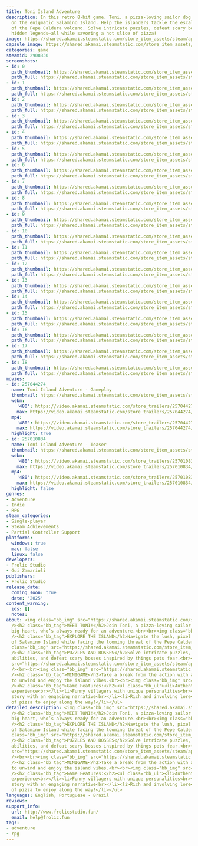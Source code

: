 ```yaml
---
title: Toni Island Adventure
description: In this retro 8-bit game, Toni, a pizza-loving sailor dog, is shipwrecked
  on the enigmatic Salamino Island. Help the islanders tackle the escalating threat
  of the Pepe Caldera volcano. Solve intricate puzzles, defeat scary bosses, and uncover
  hidden legends—all while savoring a hot slice of pizza!
image: https://shared.akamai.steamstatic.com/store_item_assets/steam/apps/2908830/header.jpg?t=1724612348
capsule_image: https://shared.akamai.steamstatic.com/store_item_assets/steam/apps/2908830/36b3b7a33947f0bb9245f2890782456589db08db/capsule_231x87.jpg?t=1724612348
categories: game
steamid: 2908830
screenshots:
- id: 0
  path_thumbnail: https://shared.akamai.steamstatic.com/store_item_assets/steam/apps/2908830/ss_6d8ffd038fde9088ad8032603a10dc5db55bc1b2.600x338.jpg?t=1724612348
  path_full: https://shared.akamai.steamstatic.com/store_item_assets/steam/apps/2908830/ss_6d8ffd038fde9088ad8032603a10dc5db55bc1b2.1920x1080.jpg?t=1724612348
- id: 1
  path_thumbnail: https://shared.akamai.steamstatic.com/store_item_assets/steam/apps/2908830/ss_c2617e88dd5d0b789ed2d125b741f14265c55c38.600x338.jpg?t=1724612348
  path_full: https://shared.akamai.steamstatic.com/store_item_assets/steam/apps/2908830/ss_c2617e88dd5d0b789ed2d125b741f14265c55c38.1920x1080.jpg?t=1724612348
- id: 2
  path_thumbnail: https://shared.akamai.steamstatic.com/store_item_assets/steam/apps/2908830/ss_d92b7ef1625bba1feabf4e167a40104680da926f.600x338.jpg?t=1724612348
  path_full: https://shared.akamai.steamstatic.com/store_item_assets/steam/apps/2908830/ss_d92b7ef1625bba1feabf4e167a40104680da926f.1920x1080.jpg?t=1724612348
- id: 3
  path_thumbnail: https://shared.akamai.steamstatic.com/store_item_assets/steam/apps/2908830/ss_4189d4c2c0eccc28973f88c44a57dbcc204ee9b9.600x338.jpg?t=1724612348
  path_full: https://shared.akamai.steamstatic.com/store_item_assets/steam/apps/2908830/ss_4189d4c2c0eccc28973f88c44a57dbcc204ee9b9.1920x1080.jpg?t=1724612348
- id: 4
  path_thumbnail: https://shared.akamai.steamstatic.com/store_item_assets/steam/apps/2908830/ss_4b4deb97e892742af5866d197f9d0f2c0e7348ec.600x338.jpg?t=1724612348
  path_full: https://shared.akamai.steamstatic.com/store_item_assets/steam/apps/2908830/ss_4b4deb97e892742af5866d197f9d0f2c0e7348ec.1920x1080.jpg?t=1724612348
- id: 5
  path_thumbnail: https://shared.akamai.steamstatic.com/store_item_assets/steam/apps/2908830/ss_c6a4edd662fe7455e1e0acbd7d4bf0d4cbd660b9.600x338.jpg?t=1724612348
  path_full: https://shared.akamai.steamstatic.com/store_item_assets/steam/apps/2908830/ss_c6a4edd662fe7455e1e0acbd7d4bf0d4cbd660b9.1920x1080.jpg?t=1724612348
- id: 6
  path_thumbnail: https://shared.akamai.steamstatic.com/store_item_assets/steam/apps/2908830/ss_8457dc14e5fd691adc4c4d9595a76a86e92a7b15.600x338.jpg?t=1724612348
  path_full: https://shared.akamai.steamstatic.com/store_item_assets/steam/apps/2908830/ss_8457dc14e5fd691adc4c4d9595a76a86e92a7b15.1920x1080.jpg?t=1724612348
- id: 7
  path_thumbnail: https://shared.akamai.steamstatic.com/store_item_assets/steam/apps/2908830/ss_4c85aae13fa44b732f5b9a8e48f87df4f74ca58c.600x338.jpg?t=1724612348
  path_full: https://shared.akamai.steamstatic.com/store_item_assets/steam/apps/2908830/ss_4c85aae13fa44b732f5b9a8e48f87df4f74ca58c.1920x1080.jpg?t=1724612348
- id: 8
  path_thumbnail: https://shared.akamai.steamstatic.com/store_item_assets/steam/apps/2908830/ss_5ddaeb77fd7d30d5adafd8147b3b6c2314d92dec.600x338.jpg?t=1724612348
  path_full: https://shared.akamai.steamstatic.com/store_item_assets/steam/apps/2908830/ss_5ddaeb77fd7d30d5adafd8147b3b6c2314d92dec.1920x1080.jpg?t=1724612348
- id: 9
  path_thumbnail: https://shared.akamai.steamstatic.com/store_item_assets/steam/apps/2908830/ss_994cb24713689e4646bf5ae6396bd6a308a01a81.600x338.jpg?t=1724612348
  path_full: https://shared.akamai.steamstatic.com/store_item_assets/steam/apps/2908830/ss_994cb24713689e4646bf5ae6396bd6a308a01a81.1920x1080.jpg?t=1724612348
- id: 10
  path_thumbnail: https://shared.akamai.steamstatic.com/store_item_assets/steam/apps/2908830/ss_3c76b441bfbf44e4364f80449524b8a43c8963c7.600x338.jpg?t=1724612348
  path_full: https://shared.akamai.steamstatic.com/store_item_assets/steam/apps/2908830/ss_3c76b441bfbf44e4364f80449524b8a43c8963c7.1920x1080.jpg?t=1724612348
- id: 11
  path_thumbnail: https://shared.akamai.steamstatic.com/store_item_assets/steam/apps/2908830/ss_00ddbe1f348e59c420f32c969cf3a0105b191703.600x338.jpg?t=1724612348
  path_full: https://shared.akamai.steamstatic.com/store_item_assets/steam/apps/2908830/ss_00ddbe1f348e59c420f32c969cf3a0105b191703.1920x1080.jpg?t=1724612348
- id: 12
  path_thumbnail: https://shared.akamai.steamstatic.com/store_item_assets/steam/apps/2908830/ss_357e51e8fb5a52636194f4102a67760e11ea4410.600x338.jpg?t=1724612348
  path_full: https://shared.akamai.steamstatic.com/store_item_assets/steam/apps/2908830/ss_357e51e8fb5a52636194f4102a67760e11ea4410.1920x1080.jpg?t=1724612348
- id: 13
  path_thumbnail: https://shared.akamai.steamstatic.com/store_item_assets/steam/apps/2908830/ss_f5fa64be01059861c0ca9b919ef356679cb473a3.600x338.jpg?t=1724612348
  path_full: https://shared.akamai.steamstatic.com/store_item_assets/steam/apps/2908830/ss_f5fa64be01059861c0ca9b919ef356679cb473a3.1920x1080.jpg?t=1724612348
- id: 14
  path_thumbnail: https://shared.akamai.steamstatic.com/store_item_assets/steam/apps/2908830/ss_794eb3c143550fdfd8c2a67820d2189d8baf8c48.600x338.jpg?t=1724612348
  path_full: https://shared.akamai.steamstatic.com/store_item_assets/steam/apps/2908830/ss_794eb3c143550fdfd8c2a67820d2189d8baf8c48.1920x1080.jpg?t=1724612348
- id: 15
  path_thumbnail: https://shared.akamai.steamstatic.com/store_item_assets/steam/apps/2908830/ss_5bfd45b5ca7c98dc304342152e4465128f1dc852.600x338.jpg?t=1724612348
  path_full: https://shared.akamai.steamstatic.com/store_item_assets/steam/apps/2908830/ss_5bfd45b5ca7c98dc304342152e4465128f1dc852.1920x1080.jpg?t=1724612348
- id: 16
  path_thumbnail: https://shared.akamai.steamstatic.com/store_item_assets/steam/apps/2908830/ss_7ea00cad0d33d8a3793ce62078306d19fa794973.600x338.jpg?t=1724612348
  path_full: https://shared.akamai.steamstatic.com/store_item_assets/steam/apps/2908830/ss_7ea00cad0d33d8a3793ce62078306d19fa794973.1920x1080.jpg?t=1724612348
- id: 17
  path_thumbnail: https://shared.akamai.steamstatic.com/store_item_assets/steam/apps/2908830/ss_0af375c949c9efdfd568acd1869b230c68264a61.600x338.jpg?t=1724612348
  path_full: https://shared.akamai.steamstatic.com/store_item_assets/steam/apps/2908830/ss_0af375c949c9efdfd568acd1869b230c68264a61.1920x1080.jpg?t=1724612348
- id: 18
  path_thumbnail: https://shared.akamai.steamstatic.com/store_item_assets/steam/apps/2908830/ss_f47a5000599e7e98413df01a16adffa1303ac97c.600x338.jpg?t=1724612348
  path_full: https://shared.akamai.steamstatic.com/store_item_assets/steam/apps/2908830/ss_f47a5000599e7e98413df01a16adffa1303ac97c.1920x1080.jpg?t=1724612348
movies:
- id: 257044274
  name: Toni Island Adventure - Gameplay
  thumbnail: https://shared.akamai.steamstatic.com/store_item_assets/steam/apps/257044274/movie.293x165.jpg?t=1723048423
  webm:
    '480': https://video.akamai.steamstatic.com/store_trailers/257044274/movie480_vp9.webm?t=1723048423
    max: https://video.akamai.steamstatic.com/store_trailers/257044274/movie_max_vp9.webm?t=1723048423
  mp4:
    '480': https://video.akamai.steamstatic.com/store_trailers/257044274/movie480.mp4?t=1723048423
    max: https://video.akamai.steamstatic.com/store_trailers/257044274/movie_max.mp4?t=1723048423
  highlight: true
- id: 257010834
  name: Toni Island Adventure - Teaser
  thumbnail: https://shared.akamai.steamstatic.com/store_item_assets/steam/apps/257010834/movie.293x165.jpg?t=1721920511
  webm:
    '480': https://video.akamai.steamstatic.com/store_trailers/257010834/movie480_vp9.webm?t=1721920511
    max: https://video.akamai.steamstatic.com/store_trailers/257010834/movie_max_vp9.webm?t=1721920511
  mp4:
    '480': https://video.akamai.steamstatic.com/store_trailers/257010834/movie480.mp4?t=1721920511
    max: https://video.akamai.steamstatic.com/store_trailers/257010834/movie_max.mp4?t=1721920511
  highlight: false
genres:
- Adventure
- Indie
- RPG
steam_categories:
- Single-player
- Steam Achievements
- Partial Controller Support
platforms:
  windows: true
  mac: false
  linux: false
developers:
- Frolic Studio
- Gui Zamarioli
publishers:
- Frolic Studio
release_date:
  coming_soon: true
  date: '2025'
content_warning:
  ids: []
  notes:
about: <img class="bb_img" src="https://shared.akamai.steamstatic.com/store_item_assets/steam/apps/2908830/extras/cartridge2.png?t=1724612348"
  /><h2 class="bb_tag">MEET TONI!</h2>Join Toni, a pizza-loving sailor dog with a
  big heart, who’s always ready for an adventure.<br><br><img class="bb_img" src="https://shared.akamai.steamstatic.com/store_item_assets/steam/apps/2908830/extras/toni.gif?t=1724612348"
  /><h2 class="bb_tag">EXPLORE THE ISLAND</h2>Navigate the lush, pixel art landscapes
  of Salamino Island while facing the looming threat of the Pepe Caldera volcano.<br><br><img
  class="bb_img" src="https://shared.akamai.steamstatic.com/store_item_assets/steam/apps/2908830/extras/desert.gif?t=1724612348"
  /><h2 class="bb_tag">PUZZLES AND BOSSES</h2>Solve intricate puzzles, unlock new
  abilities, and defeat scary bosses inspired by things pets fear.<br><br><img class="bb_img"
  src="https://shared.akamai.steamstatic.com/store_item_assets/steam/apps/2908830/extras/boss.gif?t=1724612348"
  /><br><br><img class="bb_img" src="https://shared.akamai.steamstatic.com/store_item_assets/steam/apps/2908830/extras/0820_1_.gif?t=1724612348"
  /><h2 class="bb_tag">MINIGAME</h2>Take a break from the action with a fun surf minigame
  to unwind and enjoy the island vibes.<br><br><img class="bb_img" src="https://shared.akamai.steamstatic.com/store_item_assets/steam/apps/2908830/extras/surfg.gif?t=1724612348"
  /><h2 class="bb_tag">Game Features:</h2><ul class="bb_ul"><li>Authentic 8-bit handheld
  experience<br></li><li>Funny villagers with unique personalities<br></li><li>Linear
  story with an engaging narrative<br></li><li>Rich and involving lore<br></li><li>Plenty
  of pizza to enjoy along the way!</li></ul>
detailed_description: <img class="bb_img" src="https://shared.akamai.steamstatic.com/store_item_assets/steam/apps/2908830/extras/cartridge2.png?t=1724612348"
  /><h2 class="bb_tag">MEET TONI!</h2>Join Toni, a pizza-loving sailor dog with a
  big heart, who’s always ready for an adventure.<br><br><img class="bb_img" src="https://shared.akamai.steamstatic.com/store_item_assets/steam/apps/2908830/extras/toni.gif?t=1724612348"
  /><h2 class="bb_tag">EXPLORE THE ISLAND</h2>Navigate the lush, pixel art landscapes
  of Salamino Island while facing the looming threat of the Pepe Caldera volcano.<br><br><img
  class="bb_img" src="https://shared.akamai.steamstatic.com/store_item_assets/steam/apps/2908830/extras/desert.gif?t=1724612348"
  /><h2 class="bb_tag">PUZZLES AND BOSSES</h2>Solve intricate puzzles, unlock new
  abilities, and defeat scary bosses inspired by things pets fear.<br><br><img class="bb_img"
  src="https://shared.akamai.steamstatic.com/store_item_assets/steam/apps/2908830/extras/boss.gif?t=1724612348"
  /><br><br><img class="bb_img" src="https://shared.akamai.steamstatic.com/store_item_assets/steam/apps/2908830/extras/0820_1_.gif?t=1724612348"
  /><h2 class="bb_tag">MINIGAME</h2>Take a break from the action with a fun surf minigame
  to unwind and enjoy the island vibes.<br><br><img class="bb_img" src="https://shared.akamai.steamstatic.com/store_item_assets/steam/apps/2908830/extras/surfg.gif?t=1724612348"
  /><h2 class="bb_tag">Game Features:</h2><ul class="bb_ul"><li>Authentic 8-bit handheld
  experience<br></li><li>Funny villagers with unique personalities<br></li><li>Linear
  story with an engaging narrative<br></li><li>Rich and involving lore<br></li><li>Plenty
  of pizza to enjoy along the way!</li></ul>
languages: English, Portuguese - Brazil
reviews:
support_info:
  url: http://www.frolicstudio.fun/
  email: help@frolic.fun
tags:
- adventure
- rpg
---
```

